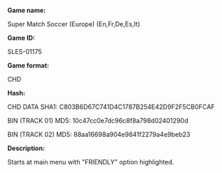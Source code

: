 **Game name:**

Super Match Soccer (Europe) (En,Fr,De,Es,It)

**Game ID:**

SLES-01175

**Game format:**

CHD

**Hash:**

CHD DATA SHA1: C803B6D67C741D4C1787B254E42D9F2F5CB0FCAF

BIN (TRACK 01) MD5: 10c47cc0e7dc96c8f8a798d02401290d

BIN (TRACK 02) MD5: 88aa16698a904e9841f2279a4e9beb23

**Description:**

Starts at main menu with "FRIENDLY" option highlighted.